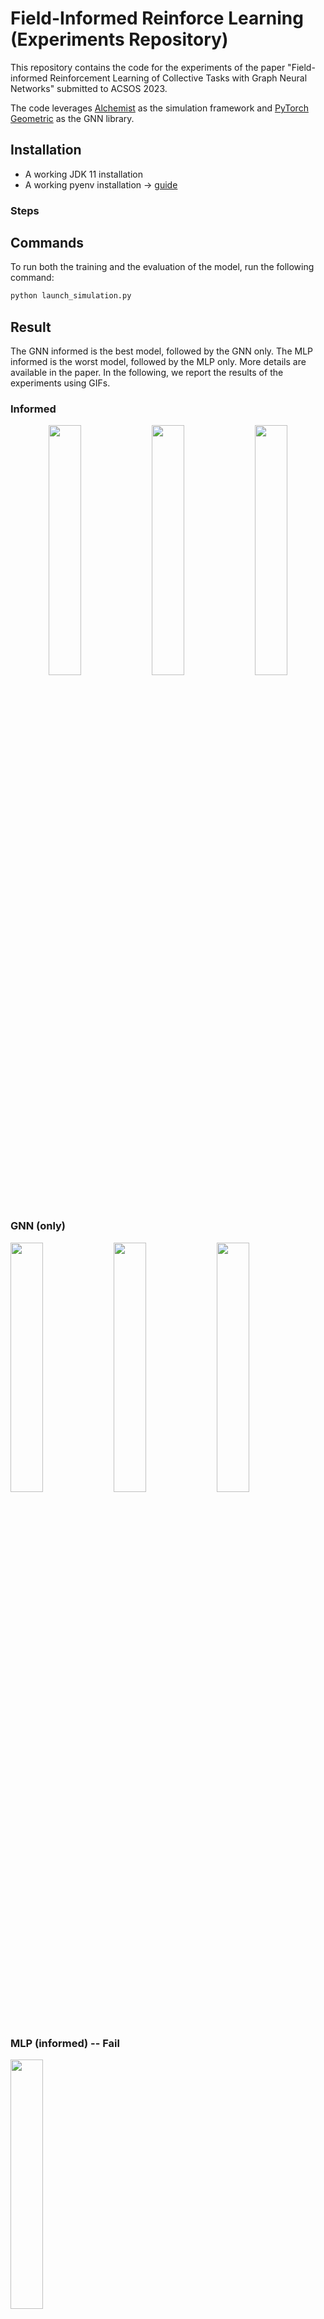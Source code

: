 # Field-Informed Reinforce Learning (Experiments Repository)
This repository contains the code for the experiments of the paper "Field-informed Reinforcement Learning of  Collective Tasks with Graph Neural Networks" submitted to ACSOS 2023.

The code leverages [Alchemist]() as the simulation framework and [PyTorch Geometric](https://pytorch-geometric.readthedocs.io/en/latest/) as the GNN library.

## Installation

- A working JDK 11 installation
- A working pyenv installation -> [guide]()

### Steps
## Commands
To run both the training and the evaluation of the model, run the following command:
```bash
python launch_simulation.py
```
## Result
The GNN informed is the best model, followed by the GNN only. The MLP informed is the worst model, followed by the MLP only.
More details are available in the paper.
In the following, we report the results of the experiments using GIFs.
### Informed
<p align="center">

<img width=32% src="https://github.com/AggregateComputing/experiment-2023-acsos-field-informed-rl/assets/23448811/25412f05-69a2-4869-b9dc-8c9a8706aaee"/>
<img width=32% src="https://github.com/AggregateComputing/experiment-2023-acsos-field-informed-rl/assets/23448811/dab17177-89a3-42ae-819e-5e30fd5b4cc0"/>
<img width=32% src="https://github.com/AggregateComputing/experiment-2023-acsos-field-informed-rl/assets/23448811/3e184a16-12f6-4cb1-9b50-7620b5b752f4"/>
</p>

### GNN (only)
<p align="cent3er">
<img width=32% src="https://github.com/AggregateComputing/experiment-2023-acsos-field-informed-rl/assets/23448811/4c8ba367-a0e1-434c-8da5-a787c7997978"/>
<img width=32% src="https://github.com/AggregateComputing/experiment-2023-acsos-field-informed-rl/assets/23448811/b946325b-5b22-4aff-8731-2c0107bc9216"/>
<img width=32% src="https://github.com/AggregateComputing/experiment-2023-acsos-field-informed-rl/assets/23448811/da93d4e1-62e6-497c-ac65-b7e03d5da830"/>

</p>

### MLP (informed) -- Fail
<img width=32% src="https://github.com/AggregateComputing/experiment-2023-acsos-field-informed-rl/assets/23448811/02f5ca92-6691-4fcd-9bcb-e266899377fb"/>

